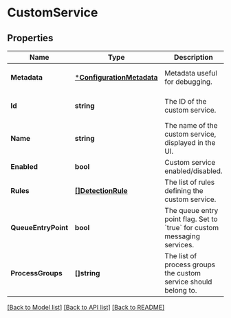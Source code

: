 # CustomService

## Properties
Name | Type | Description | Notes
------------ | ------------- | ------------- | -------------
**Metadata** | [***ConfigurationMetadata**](ConfigurationMetadata.md) | Metadata useful for debugging. | [optional] [default to null]
**Id** | **string** | The ID of the custom service. | [optional] [default to null]
**Name** | **string** | The name of the custom service, displayed in the UI. | [default to null]
**Enabled** | **bool** | Custom service enabled/disabled. | [default to null]
**Rules** | [**[]DetectionRule**](DetectionRule.md) | The list of rules defining the custom service. | [default to null]
**QueueEntryPoint** | **bool** | The queue entry point flag.   Set to &#x60;true&#x60; for custom messaging services. | [default to null]
**ProcessGroups** | **[]string** | The list of process groups the custom service should belong to. | [optional] [default to null]

[[Back to Model list]](../README.md#documentation-for-models) [[Back to API list]](../README.md#documentation-for-api-endpoints) [[Back to README]](../README.md)



